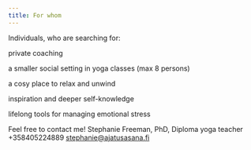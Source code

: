 ```yaml
---
title: For whom
---
```

Individuals, who are searching for:

private coaching

a smaller social setting in yoga classes (max 8 persons)

a cosy place to relax and unwind

inspiration and deeper self-knowledge

lifelong tools for managing emotional stress

Feel free to contact me!
Stephanie Freeman, PhD, Diploma yoga teacher
+358405224889
[stephanie@ajatusasana.fi](mailto:stephanie@ajatusasana.fi)

